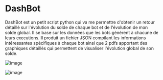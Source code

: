 # DashBot
DashBot est un petit script python qui va me permettre d'obtenir un retour détaillé sur l'évolution du solde de chaque bot et de l'évolution de mon solde global. Il se base sur les données que les bots génèrent à chacune de leurs executions. Il produit un fichier JSON compilant les informations intéressantes spécifiques à chaque bot ainsi que 2 pdfs apportant des graphiques détaillés qui permettent de visualiser l'évolution global de son solde. 

![image](https://user-images.githubusercontent.com/63909350/184499464-a207587b-3f4f-446e-8be0-f6b62ece04f7.png)

![image](https://user-images.githubusercontent.com/63909350/184499467-f76c50a8-b2e4-4715-95ca-79f1d85f4b2a.png)
